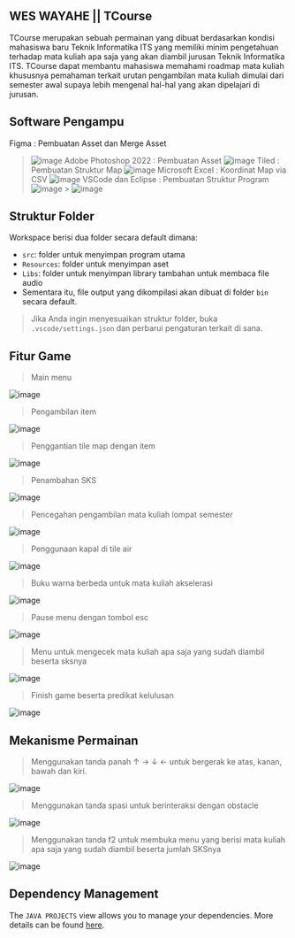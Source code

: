 ## WES WAYAHE || TCourse

TCourse merupakan sebuah permainan yang dibuat berdasarkan kondisi mahasiswa baru Teknik Informatika ITS yang memiliki minim pengetahuan terhadap mata kuliah apa saja yang akan diambil jurusan Teknik Informatika ITS. TCourse dapat membantu mahasiswa memahami roadmap mata kuliah khususnya pemahaman terkait urutan pengambilan mata kuliah dimulai dari semester awal supaya lebih mengenal hal-hal yang akan dipelajari di jurusan.

## Software Pengampu

Figma : Pembuatan Asset dan Merge Asset

> ![image](https://user-images.githubusercontent.com/85748069/147032468-76b59b16-422d-4ce5-8154-72077cb90b39.png)
> Adobe Photoshop 2022 : Pembuatan Asset
> ![image](https://user-images.githubusercontent.com/85748069/147031663-719358dc-86bf-4be8-89ba-ea7e23d24054.png)
> Tiled : Pembuatan Struktur Map
> ![image](https://user-images.githubusercontent.com/85748069/147031773-9d20916b-c20c-4e1c-b471-ce798facc098.png)
> Microsoft Excel : Koordinat Map via CSV
> ![image](https://user-images.githubusercontent.com/85748069/147032168-e2edd408-08cb-4969-82c6-8d3b59ce6063.png)
> VSCode dan Eclipse : Pembuatan Struktur Program
> ![image](https://user-images.githubusercontent.com/85748069/147032255-0cafbbf5-25a9-4a03-98e9-8dc81513813d.png) > ![image](https://user-images.githubusercontent.com/85748069/147032294-41be6d6e-65c4-4a9c-89d5-140aa98e3021.png)

## Struktur Folder

Workspace berisi dua folder secara default dimana:

- `src`: folder untuk menyimpan program utama
- `Resources`: folder untuk menyimpan aset
- `Libs`: folder untuk menyimpan library tambahan untuk membaca file audio
- Sementara itu, file output yang dikompilasi akan dibuat di folder `bin` secara default.

> Jika Anda ingin menyesuaikan struktur folder, buka `.vscode/settings.json` dan perbarui pengaturan terkait di sana.

## Fitur Game

> Main menu

![image](https://user-images.githubusercontent.com/85748069/147033211-7f58463f-063f-4f00-8be7-c26e43ccff4e.png)

> Pengambilan item

![image](https://user-images.githubusercontent.com/85748069/147033337-8ec0d27c-454f-4a95-b000-6659b8d52832.png)

> Penggantian tile map dengan item

![image](https://user-images.githubusercontent.com/85748069/147033375-21bbb10f-f2cd-47e3-a838-8477c6bb1cb2.png)

> Penambahan SKS

![image](https://user-images.githubusercontent.com/85748069/147033528-0d4d0654-4a85-48ab-8470-28c52d888259.png)

> Pencegahan pengambilan mata kuliah lompat semester

![image](https://user-images.githubusercontent.com/85748069/147033647-d1f0aff5-9277-4968-897b-1ccfa2c1ec0f.png)

> Penggunaan kapal di tile air

![image](https://user-images.githubusercontent.com/85748069/147033753-92fe6dae-7640-472b-a4fd-ff05c021a37d.png)

> Buku warna berbeda untuk mata kuliah akselerasi

![image](https://user-images.githubusercontent.com/85748069/147033994-6166ef7b-bcfc-4c74-8aec-73587e236e70.png)

> Pause menu dengan tombol esc

![image](https://user-images.githubusercontent.com/85748069/147042512-b54281fb-a1ae-475d-b768-082089f53c45.png)


> Menu untuk mengecek mata kuliah apa saja yang sudah diambil beserta sksnya

![image](https://user-images.githubusercontent.com/85748069/147034032-495a314c-7d3f-4e73-8a31-e02a0d1199de.png)

> Finish game beserta predikat kelulusan

![image](https://user-images.githubusercontent.com/85748069/147035504-049d9da9-a7a4-4c61-89d7-e73b218b912a.png)


## Mekanisme Permainan

> Menggunakan tanda panah ↑ → ↓ ← untuk bergerak ke atas, kanan, bawah dan kiri.

![image](https://user-images.githubusercontent.com/85748069/147034580-f4b460f1-2024-4b4b-bc20-e45a5879530b.png)

> Menggunakan tanda spasi untuk berinteraksi dengan obstacle 

![image](https://user-images.githubusercontent.com/85748069/147034830-c228a2f1-3208-4bc5-afbd-84fc17d1b74b.png)

> Menggunakan tanda f2 untuk membuka menu yang berisi mata kuliah apa saja yang sudah diambil beserta jumlah SKSnya

![image](https://user-images.githubusercontent.com/85748069/147034893-7724c70a-acdd-449b-8ef9-8a77dba5ac44.png)





## Dependency Management

The `JAVA PROJECTS` view allows you to manage your dependencies. More details can be found [here](https://github.com/microsoft/vscode-java-dependency#manage-dependencies).
